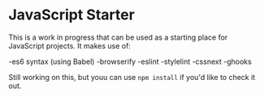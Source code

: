 # JavaScript Starter
This is a work in progress that can be used as a starting place for JavaScript projects. It makes use of:

-es6 syntax (using Babel)
-browserify
-eslint
-stylelint
-cssnext
-ghooks

Still working on this, but youu can use `npm install` if you'd like to check it out.
